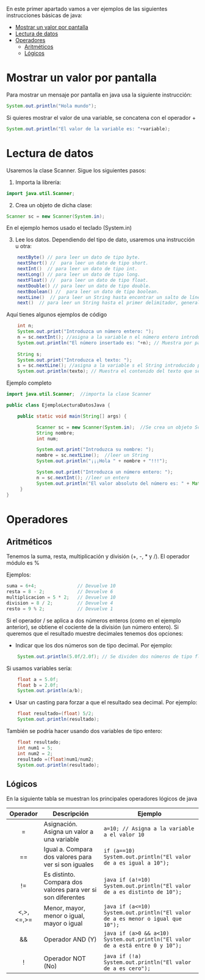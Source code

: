 En este primer apartado vamos a ver ejemplos de las siguientes instrucciones básicas de java:

- [Mostrar un valor por pantalla ](#mostrar-un-valor-por-pantalla)
- [Lectura de datos ](#lectura-datos)
- [Operadores ](#operadores)
    - [Aritméticos](#aritméticos)
    - [Lógicos](#lógicos)


# Mostrar un valor por pantalla <a name="mostrar-un-valor-por-pantalla"></a>

Para mostrar un mensaje por pantalla en java usa la siguiente instrucción:

```java
System.out.println("Hola mundo");
```
Si quieres mostrar el valor de una variable, se concatena con el operador +

```java
System.out.println("El valor de la variable es: "+variable);
``` 




# Lectura de datos<a name="lectura-datos"></a>

Usaremos la clase Scanner. Sigue los siguientes pasos:

1) Importa la librería:

```java
import java.util.Scanner;
```

2) Crea un objeto de dicha clase:

```java
Scanner sc = new Scanner(System.in);
```
En el ejemplo hemos usado el teclado (System.in)

3) Lee los datos. Dependiendo del tipo de dato, usaremos una instrucción u otra: 

```java
    nextByte() // para leer un dato de tipo byte.
    nextShort() //  para leer un dato de tipo short.
    nextInt()  // para leer un dato de tipo int.
    nextLong() // para leer un dato de tipo long. 
    nextFloat() //  para leer un dato de tipo float. 
    nextDouble() // para leer un dato de tipo double. 
    nextBoolean() //  para leer un dato de tipo boolean.
    nextLine()  // para leer un String hasta encontrar un salto de línea.
    next()  // para leer un String hasta el primer delimitador, generalmente hasta un espacio en blanco o hasta un salto de línea. 
```
Aquí tienes algunos ejemplos de código

```java
    int n;
    System.out.print("Introduzca un número entero: ");
    n = sc.nextInt(); //asigna a la variable n el número entero introducido por teclado  
    System.out.println("El número insertado es: "+n); // Muestra por pantalla el número que se acaba de insertar 
   
    String s;
    System.out.print("Introduzca el texto: ");
    s = sc.nextLine(); //asigna a la variable s el String introducido por teclado   
    System.out.println(texto); // Muestra el contenido del texto que se acaba de leer
```


Ejemplo completo

```java
import java.util.Scanner;  //importa la clase Scanner

public class EjemploLecturaDatosJava {

    public static void main(String[] args) {  

           Scanner sc = new Scanner(System.in);  //Se crea un objeto Scanner
           String nombre;
           int num;

           System.out.print("Introduzca su nombre: ");       
           nombre = sc.nextLine();  //leer un String
           System.out.println("¡¡¡Hola " + nombre + "!!!");

           System.out.print("Introduzca un número entero: ");
           n = sc.nextInt(); //leer un entero
           System.out.println("El valor absoluto del número es: " + Math.abs(num));
     }
}
```
  
  
  

# Operadores <a name="operadores"></a>

## Aritméticos

Tenemos la suma, resta, multiplicación y división (+, -, * y /). El operador módulo es %

Ejemplos: 
```java
suma = 6+4;               // Devuelve 10
resta = 8 - 2;            // Devuelve 6
multiplicacion = 5 * 2;   // Devuelve 10
division = 8 / 2;         // Devuelve 4
resto = 9 % 2;            // Devuelve 1
```

Si el operador / se aplica a dos números enteros (como en el ejemplo anterior), se obtiene el cociente de la división (un número entero). Si queremos que el resultado muestre decimales tenemos dos opciones: 
- Indicar que los dos números son de tipo decimal. Por ejemplo: 
```java
    System.out.println(5.0f/2.0f); // Se dividen dos números de tipo float
```
Si usamos variables sería: 
```java
    float a = 5.0f;
    float b = 2.0f;
    System.out.println(a/b);
```
- Usar un casting para forzar a que el resultado sea decimal. Por ejemplo: 
```java
    float resultado=(float) 5/2;
    System.out.println(resultado);
```

También se podría hacer usando dos variables de tipo entero: 
```java
    float resultado; 
    int num1 = 5;
    int num2 = 2;
    resultado =(float)num1/num2;
    System.out.println(resultado);
```

## Lógicos

En la siguiente tabla se muestran los principales operadores lógicos de java

| Operador | Descripción | Ejemplo |
| :---------:|------------ |---------|
|=        | Asignación. Asigna un valor a una variable | ``` a=10; // Asigna a la variable a el valor 10 ```|
|==       | Igual a. Compara dos valores para ver si son iguales  |``` if (a==10) System.out.println("El valor de a es igual a 10"); ``` 
|!=       | Es distinto. Compara dos valores para ver si son diferentes  |```java if (a!=10) System.out.println("El valor de a es distinto de 10"); ``` 
|<,>,<=,>=     | Menor, mayor, menor o igual, mayor o igual  |```java if (a<=10) System.out.println("El valor de a es menor o igual que 10"); ``` 
|&&       | Operador AND (Y)  |```java if (a>0 && a<10) System.out.println("El valor de a está entre 0 y 10"); ``` 
|||      | Operador OR (O)  |```java if (a>0 || a<10) System.out.println("El valor de a es mayor que cero o menor que 10"); ``` 
|!      | Operador NOT (No)  |```java if (!a) System.out.println("El valor de a es cero"); ``` 

